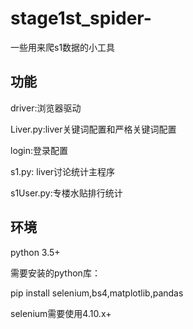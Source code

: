 # stage1st_spider-
一些用来爬s1数据的小工具

## 功能
driver:浏览器驱动

Liver.py:liver关键词配置和严格关键词配置

login:登录配置

s1.py: liver讨论统计主程序

s1User.py:专楼水贴排行统计

## 环境
python 3.5+

需要安装的python库：

pip install selenium,bs4,matplotlib,pandas

selenium需要使用4.10.x+
